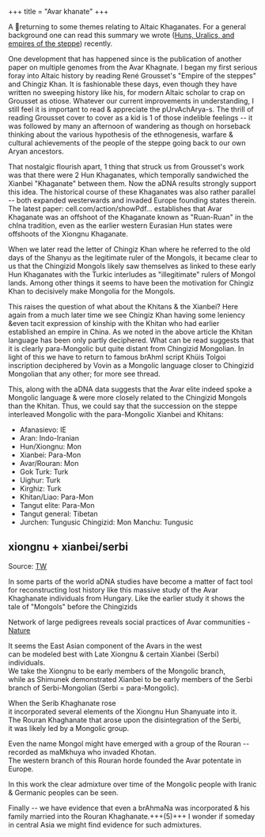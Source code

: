 +++
title = "Avar khanate"
+++

A 🧵returning to some themes relating to Altaic Khaganates. For a general background one can read this summary we wrote ([Huns, Uralics, and empires of the steppe](https://manasataramgini.wordpress.com/2022/01/30/huns-uralics-and-empires-of-the-steppe/)) recently.

One development that has happened since is the publication of another paper on multiple genomes from the Avar Khagnate. I began my first serious foray into Altaic history by reading René Grousset's "Empire of the steppes" and Chingiz Khan. It is fashionable these days, even though they have written no sweeping history like his, for modern Altaic scholar to crap on Grousset as otiose. Whatever our current improvements in understanding, I still feel it is important to read & appreciate the pUrvAchArya-s. The thrill of reading Grousset cover to cover as a kid is 1 of those indelible feelings -- it was followed by many an afternoon of wandering as though on horseback thinking about the various hypothesis of the ethnogenesis, warfare & cultural achievements of the people of the steppe going back to our own Aryan ancestors. 

That nostalgic flourish apart, 1 thing that struck us from Grousset's work was that there were 2 Hun Khaganates, which temporally sandwiched the Xianbei "Khaganate" between them. Now the aDNA results strongly support this idea. The historical course of these Khaganates was also rather parallel -- both expanded westerwards and invaded Europe founding states therein. The latest paper: cell.com/action/showPdf… establishes that Avar Khaganate was an offshoot of the Khaganate known as "Ruan-Ruan" in the chIna tradition, even as the earlier western Eurasian Hun states were offshoots of the Xiongnu Khaganate. 

When we later read the letter of Chingiz Khan where he referred to the old days of the Shanyu as the legitimate ruler of the Mongols, it became clear to us that the Chingizid Mongols likely saw themselves as linked to these early Hun Khaganates with the Turkic interludes as "illegitimate" rulers of Mongol lands. Among other things it seems to have been the motivation for Chingiz Khan to decisively make Mongolia for the Mongols. 

This raises the question of what about the Khitans & the Xianbei? Here again from a much later time we see Chingiz Khan having some leniency &even tacit expression of kinship with the Khitan who had earlier established an empire in China. As we noted in the above article the Khitan language has been only partly deciphered. What can be read suggests that it is clearly para-Mongolic but quite distant from Chingizid Mongolian. In light of this we have to return to famous brAhmI script Khüis Tolgoi inscription deciphered by Vovin as a Mongolic language closer to Chingizid Mongolian that any other; for more see thread.

This, along with the aDNA data suggests that the Avar elite indeed spoke a Mongolic language & were more closely related to the Chingizid Mongols than the Khitan. Thus, we could say that the succession on the steppe interleaved Mongolic with the para-Mongolic Xianbei and Khitans:

- Afanasievo: IE
- Aran: Indo-Iranian
- Hun/Xiongnu: Mon
- Xianbei: Para-Mon
- Avar/Rouran: Mon
- Gok Turk: Turk
- Uighur: Turk
- Kirghiz: Turk
- Khitan/Liao: Para-Mon
- Tangut elite: Para-Mon
- Tangut general: Tibetan
- Jurchen: Tungusic
Chingizid: Mon
Manchu: Tungusic 


## xiongnu + xianbei/serbi

Source: [TW](https://threadreaderapp.com/thread/1783341076037734620.html#google_vignette)

In some parts of the world aDNA studies have become a matter of fact tool for reconstructing lost history like this massive study of the Avar Khaghanate individuals from Hungary. Like the earlier study it shows the tale of "Mongols" before the Chingizids

Network of large pedigrees reveals social practices of Avar communities - [Nature](https://www.nature.com/articles/s41586-024-07312-4)

It seems the East Asian component of the Avars in the west  
can be modeled best with Late Xiongnu & certain Xianbei (Serbi) individuals.  
We take the Xiongnu to be early members of the Mongolic branch,  
while as Shimunek demonstrated Xianbei to be early members of the Serbi branch of Serbi-Mongolian (Serbi = para-Mongolic).  

When the Serib Khaghanate rose  
it incorporated several elements of the Xiongnu Hun Shanyuate into it.  
The Rouran Khaghanate that arose upon the disintegration of the Serbi,  
it was likely led by a Mongolic group.  

Even the name Mongol might have emerged with a group of the Rouran -- recorded as maMkhuya who invaded Khotan.  
The western branch of this Rouran horde founded the Avar potentate in Europe. 

In this work the clear admixture over time of the Mongolic people with Iranic & Germanic peoples can be seen.

Finally -- we have evidence that even a brAhmaNa was incorporated & his family married into the Rouran Khaghanate.+++(5)+++ I wonder if someday in central Asia we might find evidence for such admixtures. 